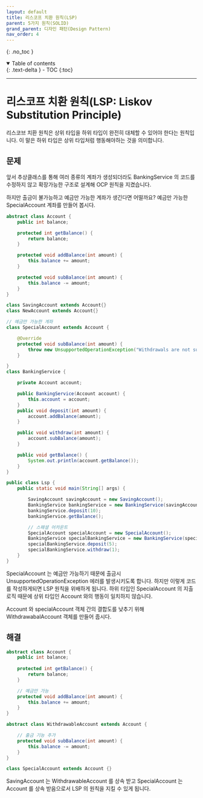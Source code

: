 ```yaml
---
layout: default
title: 리스코프 치환 원칙(LSP)
parent: 5가지 원칙(SOLID)
grand_parent: 디자인 패턴(Design Pattern)
nav_order: 4
---
```


{: .no_toc }
<details open markdown="block">
  <summary>
    Table of contents
  </summary>
  {: .text-delta }
- TOC
{:toc}
</details>

---

# 리스코프 치환 원칙(LSP: Liskov Substitution Principle)

리스코브 치환 원칙은 상위 타입을 하위 타입이 완전히 대체할 수 있어야 한다는 원칙입니다.
이 말은 하위 타입은 상위 타입처럼 행동해야하는 것을 의미합니다.

## 문제
앞서 추상클래스를 통해 여러 종류의 계좌가 생성되더라도 BankingService 의 코드를 수정하지 않고
확장가능한 구조로 설계해 OCP 원칙을 지켰습니다.

하지만 출금이 불가능하고 예금만 가능한 계좌가 생긴다면 어떨까요?
예금만 가능한 SpecialAccount 계좌를 만들어 봅시다.
```java
abstract class Account {
    public int balance;

    protected int getBalance() {
        return balance;
    }

    protected void addBalance(int amount) {
        this.balance += amount;
    }

    protected void subBalance(int amount) {
        this.balance -= amount;
    }
}

class SavingAccount extends Account{}
class NewAccount extends Account{}

// 예금만 가능한 계좌
class SpecialAccount extends Account {

    @Override
    protected void subBalance(int amount) {
        throw new UnsupportedOperationException("Withdrawals are not supported by SpecialAccount");
    }

}
class BankingService {

    private Account account;

    public BankingService(Account account) {
        this.account = account;
    }
    public void deposit(int amount) {
        account.addBalance(amount);
    }

    public void withdraw(int amount) {
        account.subBalance(amount);
    }

    public void getBalance() {
        System.out.println(account.getBalance());
    }
}

public class Lsp {
    public static void main(String[] args) {

        SavingAccount savingAccount = new SavingAccount();
        BankingService bankingService = new BankingService(savingAccount);
        bankingService.deposit(10);
        bankingService.getBalance();

        // 스패셜 어카운트
        SpecialAccount specialAccount = new SpecialAccount();
        BankingService specialBankingService = new BankingService(specialAccount);
        specialBankingService.deposit(5);
        specialBankingService.withdraw(1);
    }
}

```
SpecialAccount 는 예금만 가능하기 때문에 출금시 UnsupportedOperationException 에러를 발생시키도록 합니다.
하지만 이렇게 코드를 작성하게되면 LSP 원칙을 위배하게 됩니다.
하위 타입인 SpecialAccount 의 지출 로직 때문에 상위 타입인 Account 와의 행동이 일치하지 않습니다.

Account 와 specialAccount 객체 간의 결합도를 낮추기 위해 WithdrawabalAccount 객체를 만들어 줍시다.

## 해결
```java
abstract class Account {
    public int balance;
    
    protected int getBalance() {
        return balance;
    }

    // 예금만 가능
    protected void addBalance(int amount) {
        this.balance += amount;
    }
}

abstract class WithdrawableAccount extends Account {

    // 출금 기능 추가
    protected void subBalance(int amount) {
        this.balance -= amount;
    }
}

class SpecialAccount extends Account {}
```

SavingAccount 는 WithdrawableAccount 를 상속 받고 SpecialAccount 는 Account 를
상속 받음으로서 LSP 의 원칙을 지킬 수 있게 됩니다.
